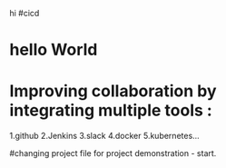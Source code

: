hi
#cicd 
# hello World
# Improving collaboration by integrating multiple tools :
1.github
2.Jenkins
3.slack
4.docker
5.kubernetes...


#changing project file for project demonstration - start.
